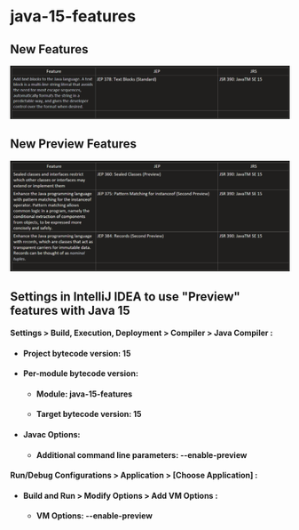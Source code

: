 # java-15-features
## New Features
![feature.png](src/main/resources/feature.png)
## New Preview Features
![preview.png](src/main/resources/preview.png)
## Settings in IntelliJ IDEA to use "Preview" features with Java 15
#### Settings > Build, Execution, Deployment > Compiler > Java Compiler :
- #### Project bytecode version: 15
- #### Per-module bytecode version:
    - #### Module: java-15-features
    - #### Target bytecode version: 15
- #### Javac Options:
    - #### Additional command line parameters: --enable-preview
#### Run/Debug Configurations > Application > [Choose Application] :
- #### Build and Run > Modify Options > Add VM Options :
    - #### VM Options: --enable-preview